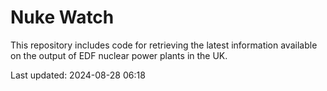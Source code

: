 # Nuke Watch

This repository includes code for retrieving the latest information available on the output of EDF nuclear power plants in the UK.

Last updated: 2024-08-28 06:18